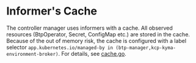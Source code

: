 # Informer's Cache

The controller manager uses informers with a cache. All observed resources (BtpOperator, Secret, ConfigMap etc.) are stored in the cache. Because of the out of memory risk, the cache is configured with a label selector `app.kubernetes.io/managed-by in (btp-manager,kcp-kyma-environment-broker)`. For details, see [cache.go](../../controllers/cache.go).